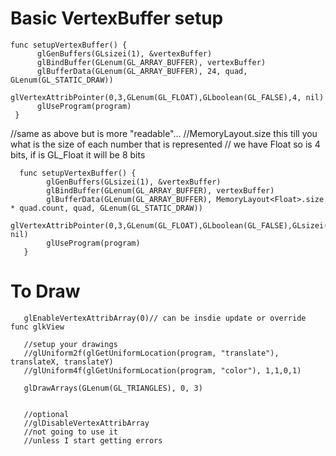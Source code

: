 # Basic VertexBuffer setup

    func setupVertexBuffer() {
          glGenBuffers(GLsizei(1), &vertexBuffer)
          glBindBuffer(GLenum(GL_ARRAY_BUFFER), vertexBuffer)
          glBufferData(GLenum(GL_ARRAY_BUFFER), 24, quad, GLenum(GL_STATIC_DRAW)) 
          glVertexAttribPointer(0,3,GLenum(GL_FLOAT),GLboolean(GL_FALSE),4, nil)  
          glUseProgram(program)
     }
     
     
//same as above but is more "readable"...
//MemoryLayout<Float>.size this till you what is the size of each number that is represented
// we have Float so is 4 bits, if is GL_Float it will be 8 bits

      func setupVertexBuffer() {
            glGenBuffers(GLsizei(1), &vertexBuffer)
            glBindBuffer(GLenum(GL_ARRAY_BUFFER), vertexBuffer)
            glBufferData(GLenum(GL_ARRAY_BUFFER), MemoryLayout<Float>.size * quad.count, quad, GLenum(GL_STATIC_DRAW)) 
            glVertexAttribPointer(0,3,GLenum(GL_FLOAT),GLboolean(GL_FALSE),GLsizei(MemoryLayout<Float>.size), nil)  
            glUseProgram(program)
       }
       
# To Draw

       glEnableVertexAttribArray(0)// can be insdie update or override func glkView
  
       //setup your drawings
       //glUniform2f(glGetUniformLocation(program, "translate"), translateX, translateY)
       //glUniform4f(glGetUniformLocation(program, "color"), 1,1,0,1)
       
       glDrawArrays(GLenum(GL_TRIANGLES), 0, 3)
       
       
       //optional
       //glDisableVertexAttribArray 
       //not going to use it
       //unless I start getting errors




